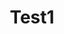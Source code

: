 ---
title: "Test1"
description: "Coming Soon, Staytunedtest teststests"
pubDate: "July 26 2023"
heroImage: "/Acoustic.jpg"
badge: "test"
---